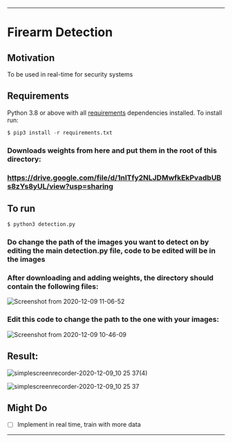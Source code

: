 ---
# Firearm Detection

## Motivation
To be used in real-time for security systems
## Requirements
Python 3.8 or above with all [requirements](requirements.txt) dependencies installed. To install run:
```python
$ pip3 install -r requirements.txt
```
### Downloads weights from here and put them in the root of this directory: 
### https://drive.google.com/file/d/1nITfy2NLJDMwfkEkPvadbUBs8zYs8yUL/view?usp=sharing

## To run
```python
$ python3 detection.py
```
### Do change the path of the images you want to detect on by editing the main detection.py file, code to be edited will be in the images

### After downloading and adding weights, the directory should contain the following files:

![Screenshot from 2020-12-09 11-06-52](https://user-images.githubusercontent.com/52780573/101591249-16b95880-3a12-11eb-98b6-523326025403.png)

### Edit this code to change the path to the one with your images:

![Screenshot from 2020-12-09 10-46-09](https://user-images.githubusercontent.com/52780573/101591311-46686080-3a12-11eb-8288-655c9b759f51.png)

## Result:

![simplescreenrecorder-2020-12-09_10 25 37(4)](https://user-images.githubusercontent.com/52780573/101593570-26d33700-3a16-11eb-9776-0715fa156ad7.gif)

![simplescreenrecorder-2020-12-09_10 25 37](https://user-images.githubusercontent.com/52780573/101593384-d360e900-3a15-11eb-8107-ea885ae4adb1.gif)

## Might Do
- [ ] Implement in real time, train with more data
----
